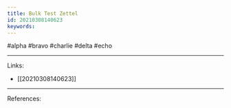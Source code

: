 ```yaml
---
title: Bulk Test Zettel
id: 20210308140623
keywords:
---
```

#alpha #bravo #charlie #delta #echo

---
Links:

- [[20210308140623]]

---
References:
